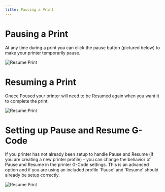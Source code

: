 ```yaml
---
title: Pausing a Print
---
```


# Pausing a Print
At any time during a print you can click the pause button (pictured below) to make your printer temporarily pause.

![Resume Print](https://lh3.googleusercontent.com/9Jm03NgDe3ilCFLgDVcihPIbZyqPjwEc3gBO_0GCaiIubwJrZR_PnBmPusn5E9Oe60IPOtOcgi9846B-dEVRo0XY=w420)

# Resuming a Print
Onece Poused your printer will need to be Resumed again when you want it to complete the print.

![Resume Print](https://lh3.googleusercontent.com/WXODOH4s86Q0dWGW7ktqLOd61k--x3oIxSEY0RiF4eik2jEQ-zqGvNl2tIt8E46oRzI5Svri3MC4O2wAuetNfYYu1A=w420)


# Setting up Pause and Resume G-Code
If you printer has not already been setup to handle Pause and Resume (if you are creating a new printer profile) - you can change the behavior of Pause and Resume in the printer G-Code settings. This is an advanced option and if you are using an included profile 'Pause' and 'Resume' should already be setup correctly.

![Resume Print](https://lh3.googleusercontent.com/zMiqbt-SH-7N_6hy7sZAkpIPkz7TjbPFXVXIRdUHLLrBUp2KM7PtPO30skypWvNKkODxpKd6Bkmaf_omJgxAEtER=w640)

